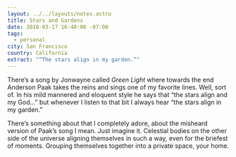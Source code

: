 ```yaml
---
layout: ../../layouts/notes.astro
title: Stars and Gardens
date: 2018-03-17 16:40:00 -07:00
tags:
  - personal
city: San Francisco
country: California
extract: "“The stars align in my garden.”"
---
```


There’s a song by Jonwayne called _Green Light_ where towards the end Anderson Paak takes the reins and sings one of my favorite lines. Well, sort of. In his mild mannered and eloquent style he says that “the stars align and my God...” but whenever I listen to that bit I always hear “the stars align in my garden.”

There’s something about that I completely adore, about the misheard version of Paak’s song I mean. Just imagine it. Celestial bodies on the other side of the universe aligning themselves in such a way, even for the briefest of moments. Grouping themselves together into a private space, your home.
